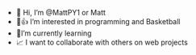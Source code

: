 - 👋 Hi, I’m @MattPY1 or Matt
- 💙👍 I’m interested in programming and Basketball
- 🪬I’m currently learning 
- 📈 I want to collaborate with others on web projects